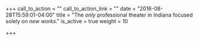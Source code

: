 +++
call_to_action = ""
call_to_action_link = ""
date = "2016-08-28T15:59:01-04:00"
title = "The *only* professional theater in Indiana focused solely on *new works*."
is_active = true
weight = 10

+++

